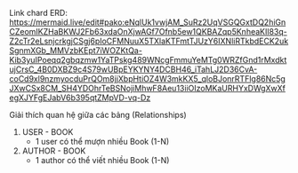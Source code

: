 Link chard ERD: https://mermaid.live/edit#pako:eNqlUk1vwjAM_SuRz2UqVSGQGxtDQ2hiGnCZeomIKZHaBKWJ2Fb63xdaOnXjwAGf7Ofnb5ew1QKBAZqp5KnheaKIl83q-Z2cTr2eLsnjcrkgjCSgj6pIoCFMNuuX5TXlaKTFmtTJUzY6IXNliRTkbdECK2ukSgnmXGb_MMVzbKEpt7iWOZKtQa-Kib3yuIPoeqq2gbqzmw1YaTPskg489WNcgFmmuYeMTg0WRZfGnd1rMxdktujCrsC_4B0DXBZ9c4S79wUBpEYKYNY4DCBH46_iTahLJ2D36CvA-coCd9xl9nzmyocduPrQOm8jjXbpHtiOZ4W3mkKX5_qloBJonrRTFlg86Nc5gJXwCSx8CM_SH4YDOhrTeBSNojiMhwF8Aeu13iiOIzoMKaURHYxDWgXwXfegXJYFgEJabV6b395qtZMpVD-vq-Dz

Giải thích quan hệ giữa các bảng (Relationships)

1. USER - BOOK
   - 1 user có thể mượn nhiều Book (1-N)
2. AUTHOR - BOOK
   - 1 author có thể viết nhiều Book (1-N)
    